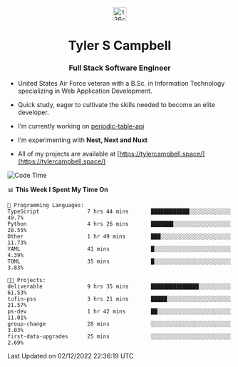 <p align="center">
<a href="https://www.linkedin.com/in/t36campbell" target="blank"><img align="center" src="https://ik.imagekit.io/t36campbell/Portfolio/linkedin.png.original_m8bbGgPh6.png" alt="t36campbell" height="30" width="30" /></a>
</p>
<h1 align="center">Tyler S Campbell</h1>
<h3 align="center">Full Stack Software Engineer</h3>

* United States Air Force veteran with a B.Sc. in Information Technology specializing in Web Application Development. 

* Quick study, eager to cultivate the skills needed to become an elite developer.

* I’m currently working on [periodic-table-api](https://github.com/t36campbell/periodic-table-api)

* I’m experimenting with **Nest, Next and Nuxt**

* All of my projects are available at [https://tylercampbell.space/](https://tylercampbell.space/)

<!--START_SECTION:waka-->
![Code Time](http://img.shields.io/badge/Code%20Time-2%2C030%20hrs%2030%20mins-blue)

📊 **This Week I Spent My Time On** 

```text
💬 Programming Languages: 
TypeScript               7 hrs 44 mins       ████████████░░░░░░░░░░░░░   49.7% 
Python                   4 hrs 26 mins       ███████░░░░░░░░░░░░░░░░░░   28.55% 
Other                    1 hr 49 mins        ███░░░░░░░░░░░░░░░░░░░░░░   11.73% 
YAML                     41 mins             █░░░░░░░░░░░░░░░░░░░░░░░░   4.39% 
TOML                     35 mins             █░░░░░░░░░░░░░░░░░░░░░░░░   3.83%

🐱‍💻 Projects: 
deliverable              9 hrs 35 mins       ███████████████░░░░░░░░░░   61.53% 
tufin-pss                3 hrs 21 mins       █████░░░░░░░░░░░░░░░░░░░░   21.57% 
ps-dev                   1 hr 42 mins        ██░░░░░░░░░░░░░░░░░░░░░░░   11.01% 
group-change             28 mins             ░░░░░░░░░░░░░░░░░░░░░░░░░   3.03% 
first-data-upgrades      25 mins             ░░░░░░░░░░░░░░░░░░░░░░░░░   2.69%

```


 Last Updated on 02/12/2022 22:36:19 UTC
<!--END_SECTION:waka-->
